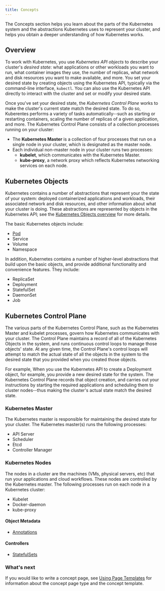 ```yaml
---
title: Concepts
---
```


The Concepts section helps you learn about the parts of the Kubernetes system and the abstractions Kubernetes uses to represent your cluster, and helps you obtain a deeper understanding of how Kubernetes works.

## Overview

To work with Kubernetes, you use *Kubernetes API objects* to describe your cluster's *desired state*: what applications or other workloads you want to run, what container images they use, the number of replicas, what network and disk resources you want to make available, and more. You set your desired state by creating objects using the Kubernetes API, typically via the command-line interface, `kubectl`. You can also use the Kubernetes API directly to interact with the cluster and set or modify your desired state.

Once you've set your desired state, the *Kubernetes Control Plane* works to make the cluster's current state match the desired state. To do so, Kuberentes performs a variety of tasks automatically--such as starting or restarting containers, scaling the number of replicas of a given application, and more. The Kubernetes Control Plane consists of a collection processes running on your cluster: 

* The **Kubernetes Master** is a collection of four processes that run on a single node in your cluster, which is designated as the master node.
* Each individual non-master node in your cluster runs two processes:
  * **kubelet**, which communicates with the Kubernetes Master.
  * **kube-proxy**, a network proxy which reflects Kubernetes networking services on each node.

## Kubernetes Objects

Kubernetes contains a number of abstractions that represent your the state of your system: deployed containerized applications and workloads, their associated network and disk resources, and other information about what your cluster is doing. These abstractions are represented by objects in the Kubernetes API; see the [Kubernetes Objects overview](/docs/concepts/abstractions/overview/) for more details. 

The basic Kubernetes objects include:

* [Pod](/docs/concepts/abstractions/pod/)
* Service
* Volume
* Namespace

In addition, Kubernetes contains a number of higher-level abstractions that build upon the basic objects, and provide additional functionality and convenience features. They include:

* ReplicaSet
* Deployment
* StatefulSet
* DaemonSet
* Job

## Kubernetes Control Plane

The various parts of the Kubernetes Control Plane, such as the Kubernetes Master and kubelet processes, govern how Kubernetes communicates with your cluster. The Control Plane maintains a record of all of the Kubernetes Objects in the system, and runs continuous control loops to manage those objects' state. At any given time, the Control Plane's control loops will attempt to match the actual state of all the objects in the system to the desired state that you provided when you created those objects.

For example, When you use the Kubernetes API to create a Deployment object, for example, you provide a new desired state for the system. The Kubernetes Control Plane records that object creation, and carries out your instructions by starting the required applications and scheduling them to cluster nodes--thus making the cluster's actual state match the desired state.

### Kubernetes Master

The Kubernetes master is responsible for maintaining the desired state for your cluster. The Kubernetes master(s) runs the following processes:

* API Server
* Scheduler
* Etcd
* Controller Manager

### Kubernetes Nodes

The nodes in a cluster are the machines (VMs, physical servers, etc) that run your applications and cloud workflows. These nodes are controlled by the Kubernetes master. The following processes run on each node in a Kubernetes cluster:

* Kubelet
* Docker-daemon
* kube-proxy

#### Object Metadata


* [Annotations](/docs/concepts/object-metadata/annotations/)

#### Controllers
* [StatefulSets](/docs/concepts/abstractions/controllers/statefulsets/)


### What's next

If you would like to write a concept page, see
[Using Page Templates](/docs/contribute/page-templates/)
for information about the concept page type and the concept template.
